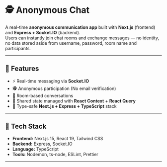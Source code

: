 # 🕵️ Anonymous Chat

A real-time **anonymous communication app** built with **Next.js** (frontend) and **Express + Socket.IO** (backend).  
Users can instantly join chat rooms and exchange messages — no identity, no data stored aside from username, password, room name and participants.

---

## 🚀 Features

- ⚡ Real-time messaging via **Socket.IO**
- 🕵️ Anonymous participation (No email verification)
- 💬 Room-based conversations
- 🧠 Shared state managed with **React Context** + **React Query**
- 🧱 Type-safe **Next.js + Express + TypeScript** stack

---

## 🧩 Tech Stack

- **Frontend:** Next.js 15, React 19, Tailwind CSS  
- **Backend:** Express, Socket.IO  
- **Language:** TypeScript  
- **Tools:** Nodemon, ts-node, ESLint, Prettier

---
